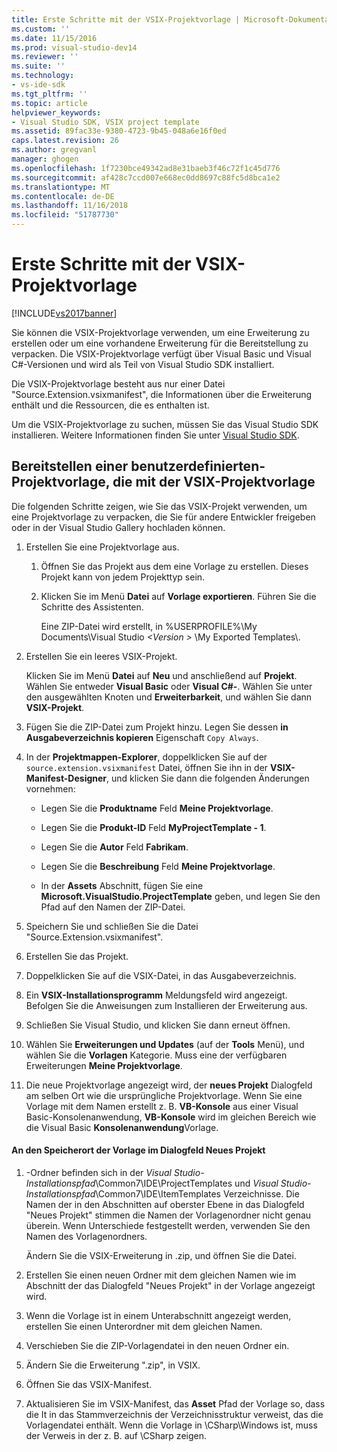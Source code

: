 ```yaml
---
title: Erste Schritte mit der VSIX-Projektvorlage | Microsoft-Dokumentation
ms.custom: ''
ms.date: 11/15/2016
ms.prod: visual-studio-dev14
ms.reviewer: ''
ms.suite: ''
ms.technology:
- vs-ide-sdk
ms.tgt_pltfrm: ''
ms.topic: article
helpviewer_keywords:
- Visual Studio SDK, VSIX project template
ms.assetid: 89fac33e-9380-4723-9b45-048a6e16f0ed
caps.latest.revision: 26
ms.author: gregvanl
manager: ghogen
ms.openlocfilehash: 1f7230bce49342ad8e31baeb3f46c72f1c45d776
ms.sourcegitcommit: af428c7ccd007e668ec0dd8697c88fc5d8bca1e2
ms.translationtype: MT
ms.contentlocale: de-DE
ms.lasthandoff: 11/16/2018
ms.locfileid: "51787730"
---
```

# <a name="getting-started-with-the-vsix-project-template"></a>Erste Schritte mit der VSIX-Projektvorlage
[!INCLUDE[vs2017banner](../includes/vs2017banner.md)]

Sie können die VSIX-Projektvorlage verwenden, um eine Erweiterung zu erstellen oder um eine vorhandene Erweiterung für die Bereitstellung zu verpacken. Die VSIX-Projektvorlage verfügt über Visual Basic und Visual C#-Versionen und wird als Teil von Visual Studio SDK installiert.  
  
 Die VSIX-Projektvorlage besteht aus nur einer Datei "Source.Extension.vsixmanifest", die Informationen über die Erweiterung enthält und die Ressourcen, die es enthalten ist.  
  
 Um die VSIX-Projektvorlage zu suchen, müssen Sie das Visual Studio SDK installieren. Weitere Informationen finden Sie unter [Visual Studio SDK](../extensibility/visual-studio-sdk.md).  
  
## <a name="deploying-a-custom-project-template-using-the-vsix-project-template"></a>Bereitstellen einer benutzerdefinierten-Projektvorlage, die mit der VSIX-Projektvorlage  
 Die folgenden Schritte zeigen, wie Sie das VSIX-Projekt verwenden, um eine Projektvorlage zu verpacken, die Sie für andere Entwickler freigeben oder in der Visual Studio Gallery hochladen können.  
  
1.  Erstellen Sie eine Projektvorlage aus.  
  
    1.  Öffnen Sie das Projekt aus dem eine Vorlage zu erstellen. Dieses Projekt kann von jedem Projekttyp sein.  
  
    2.  Klicken Sie im Menü **Datei** auf **Vorlage exportieren**. Führen Sie die Schritte des Assistenten.  
  
         Eine ZIP-Datei wird erstellt, in %USERPROFILE%\My Documents\Visual Studio  *\<Version >* \My Exported Templates\\.  
  
2.  Erstellen Sie ein leeres VSIX-Projekt.  
  
     Klicken Sie im Menü **Datei** auf **Neu** und anschließend auf **Projekt**. Wählen Sie entweder **Visual Basic** oder **Visual C#-**. Wählen Sie unter den ausgewählten Knoten und **Erweiterbarkeit**, und wählen Sie dann **VSIX-Projekt**.  
  
3.  Fügen Sie die ZIP-Datei zum Projekt hinzu. Legen Sie dessen **in Ausgabeverzeichnis kopieren** Eigenschaft `Copy Always`.  
  
4.  In der **Projektmappen-Explorer**, doppelklicken Sie auf der `source.extension.vsixmanifest` Datei, öffnen Sie ihn in der **VSIX-Manifest-Designer**, und klicken Sie dann die folgenden Änderungen vornehmen:  
  
    -   Legen Sie die **Produktname** Feld **Meine Projektvorlage**.  
  
    -   Legen Sie die **Produkt-ID** Feld **MyProjectTemplate - 1**.  
  
    -   Legen Sie die **Autor** Feld **Fabrikam**.  
  
    -   Legen Sie die **Beschreibung** Feld **Meine Projektvorlage**.  
  
    -   In der **Assets** Abschnitt, fügen Sie eine **Microsoft.VisualStudio.ProjectTemplate** geben, und legen Sie den Pfad auf den Namen der ZIP-Datei.  
  
5.  Speichern Sie und schließen Sie die Datei "Source.Extension.vsixmanifest".  
  
6.  Erstellen Sie das Projekt.  
  
7.  Doppelklicken Sie auf die VSIX-Datei, in das Ausgabeverzeichnis.  
  
8.  Ein **VSIX-Installationsprogramm** Meldungsfeld wird angezeigt. Befolgen Sie die Anweisungen zum Installieren der Erweiterung aus.  
  
9. Schließen Sie Visual Studio, und klicken Sie dann erneut öffnen.  
  
10. Wählen Sie **Erweiterungen und Updates** (auf der **Tools** Menü), und wählen Sie die **Vorlagen** Kategorie. Muss eine der verfügbaren Erweiterungen **Meine Projektvorlage**.  
  
11. Die neue Projektvorlage angezeigt wird, der **neues Projekt** Dialogfeld am selben Ort wie die ursprüngliche Projektvorlage. Wenn Sie eine Vorlage mit dem Namen erstellt z. B. **VB-Konsole** aus einer Visual Basic-Konsolenanwendung, **VB-Konsole** wird im gleichen Bereich wie die Visual Basic **Konsolenanwendung**Vorlage.  
  
#### <a name="to-specify-the-location-of-the-template-in-the-new-project-dialog-box"></a>An den Speicherort der Vorlage im Dialogfeld Neues Projekt  
  
1.  -Ordner befinden sich in der *Visual Studio-Installationspfad*\Common7\IDE\ProjectTemplates und *Visual Studio-Installationspfad*\Common7\IDE\ItemTemplates Verzeichnisse. Die Namen der in den Abschnitten auf oberster Ebene in das Dialogfeld "Neues Projekt" stimmen die Namen der Vorlagenordner nicht genau überein. Wenn Unterschiede festgestellt werden, verwenden Sie den Namen des Vorlagenordners.  
  
     Ändern Sie die VSIX-Erweiterung in .zip, und öffnen Sie die Datei.  
  
2.  Erstellen Sie einen neuen Ordner mit dem gleichen Namen wie im Abschnitt der das Dialogfeld "Neues Projekt" in der Vorlage angezeigt wird.  
  
3.  Wenn die Vorlage ist in einem Unterabschnitt angezeigt werden, erstellen Sie einen Unterordner mit dem gleichen Namen.  
  
4.  Verschieben Sie die ZIP-Vorlagendatei in den neuen Ordner ein.  
  
5.  Ändern Sie die Erweiterung ".zip", in VSIX.  
  
6.  Öffnen Sie das VSIX-Manifest.  
  
7.  Aktualisieren Sie im VSIX-Manifest, das **Asset** Pfad der Vorlage so, dass die It in das Stammverzeichnis der Verzeichnisstruktur verweist, das die Vorlagendatei enthält. Wenn die Vorlage in \CSharp\Windows ist, muss der Verweis in der z. B. auf \CSharp zeigen.

